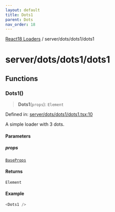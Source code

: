 ```yaml
---
layout: default
title: Dots1
parent: Dots
nav_order: 18
---
```

[React18 Loaders](../../../index.md) / server/dots/dots1/dots1

# server/dots/dots1/dots1

## Functions

### Dots1()

> **Dots1**(`props`): `Element`

Defined in: [server/dots/dots1/dots1.tsx:10](https://github.com/react18-tools/turborepo-template/blob/33300a01e0a383ab39ffb0b6c3c81e46330865b8/lib/src/server/dots/dots1/dots1.tsx#L10)

A simple loader with 3 dots.

#### Parameters

##### props

[`BaseProps`](../../common/base/base/index.md#baseprops)

#### Returns

`Element`

#### Example

```ts
<Dots1 />
```
